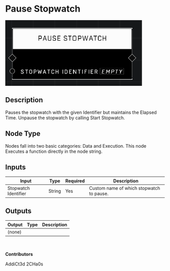 # Pause Stopwatch
![](../../../.gitbook/assets/pause-stopwatch.png)
## Description
Pauses the stopwatch with the given Identifier but maintains the Elapsed Time. Unpause the stopwatch by calling Start Stopwatch.

## Node Type
Nodes fall into two basic categories: Data and Execution. This node Executes a function directly in the node string.

## Inputs
| Input | Type | Required | Description |
|------------------|------------------|----------|--------------------------------------------------------------|
| Stopwatch Identifier | String | Yes | Custom name of which stopwatch to pause. |

## Outputs
| Output | Type | Description |
|------------------|------------------|--------------------------------------------------------------|
| (none) | | |

\
\
**Contributors**

AddiCt3d 2CHa0s